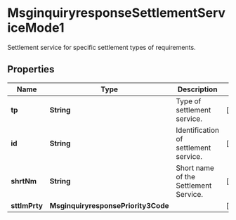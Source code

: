 

# MsginquiryresponseSettlementServiceMode1

Settlement service for specific settlement types of requirements.

## Properties

| Name | Type | Description | Notes |
|------------ | ------------- | ------------- | -------------|
|**tp** | **String** | Type of settlement service. |  [optional] |
|**id** | **String** | Identification of settlement service. |  [optional] |
|**shrtNm** | **String** | Short name of the Settlement Service. |  [optional] |
|**sttlmPrty** | **MsginquiryresponsePriority3Code** |  |  [optional] |



